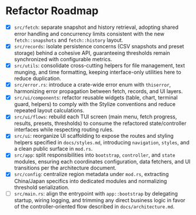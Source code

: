 # Refactor Roadmap

- [x] `src/fetch`: separate snapshot and history retrieval, adopting shared error handling and concurrency limits consistent with the new `fetch::snapshots` and `fetch::history` layout.
- [x] `src/records`: isolate persistence concerns (CSV snapshots and preset storage) behind a cohesive API, guaranteeing thresholds remain synchronized with configurable metrics.
- [x] `src/utils`: consolidate cross-cutting helpers for file management, text munging, and time formatting, keeping interface-only utilities here to reduce duplication.
- [x] `src/error.rs`: introduce a crate-wide error enum with `thiserror`, harmonizing error propagation between fetch, records, and UI layers.
- [x] `src/ui/components`: refactor reusable widgets (table, chart, terminal guard, helpers) to comply with the Stylize conventions and reduce repeated layout calculations.
- [x] `src/ui/flows`: rebuild each TUI screen (main menu, fetch progress, results, presets, thresholds) to consume the refactored state/controller interfaces while respecting routing rules.
- [x] `src/ui`: reorganize UI scaffolding to expose the routes and styling helpers specified in `docs/styles.md`, introducing `navigation`, `styles`, and a clean public surface in `mod.rs`.
- [x] `src/app`: split responsibilities into `bootstrap`, `controller`, and `state` modules, ensuring each coordinates configuration, data fetchers, and UI transitions per the architecture document.
- [x] `src/config`: centralize region metadata under `mod.rs`, extracting China/Japan specifics into dedicated modules and normalizing threshold serialization.
- [ ] `src/main.rs`: align the entrypoint with `app::bootstrap` by delegating startup, wiring logging, and trimming any direct business logic in favor of the controller-oriented flow described in `docs/architecture.md`.
